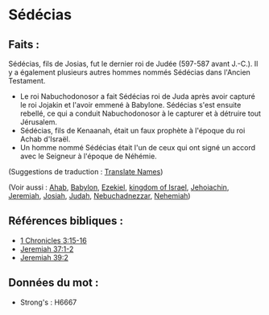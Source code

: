 # Sédécias

## Faits :

Sédécias, fils de Josias, fut le dernier roi de Judée (597-587 avant J.-C.). Il y a également plusieurs autres hommes nommés Sédécias dans l'Ancien Testament.

* Le roi Nabuchodonosor a fait Sédécias roi de Juda après avoir capturé le roi Jojakin et l'avoir emmené à Babylone. Sédécias s'est ensuite rebellé, ce qui a conduit Nabuchodonosor à le capturer et à détruire tout Jérusalem.
* Sédécias, fils de Kenaanah, était un faux prophète à l'époque du roi Achab d'Israël.
* Un homme nommé Sédécias était l'un de ceux qui ont signé un accord avec le Seigneur à l'époque de Néhémie.

(Suggestions de traduction : [Translate Names](rc://en/ta/man/translate/translate-names))

(Voir aussi : [Ahab](../names/ahab.md), [Babylon](../names/babylon.md), [Ezekiel](../names/ezekiel.md), [kingdom of Israel](../names/kingdomofisrael.md), [Jehoiachin](../names/jehoiachin.md), [Jeremiah](../names/jeremiah.md), [Josiah](../names/josiah.md), [Judah](../names/kingdomofjudah.md), [Nebuchadnezzar](../names/nebuchadnezzar.md), [Nehemiah](../names/nehemiah.md))

## Références bibliques :

* [1 Chronicles 3:15-16](rc://en/tn/help/1ch/03/15)
* [Jeremiah 37:1-2](rc://en/tn/help/jer/37/01)
* [Jeremiah 39:2](rc://en/tn/help/jer/39/02)

## Données du mot :

* Strong's : H6667
